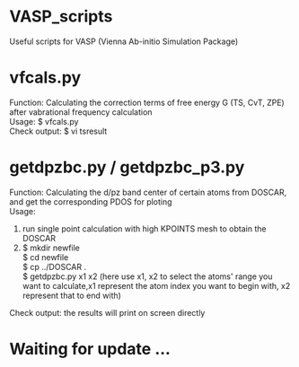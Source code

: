 # VASP_scripts
Useful scripts for VASP (Vienna Ab-initio Simulation Package)
# vfcals.py
Function: Calculating the correction terms of free energy G (TS, CvT, ZPE) after vabrational frequency calculation  
Usage: $ vfcals.py  
Check output: $ vi tsresult  
# getdpzbc.py / getdpzbc_p3.py  
Function: Calculating the d/pz band center of certain atoms from DOSCAR, and get the corresponding PDOS for ploting    
Usage: 
1. run single point calculation with high KPOINTS mesh to obtain the DOSCAR   
2. $ mkdir newfile  
   $ cd newfile  
   $ cp ../DOSCAR .   
   $ getdpzbc.py x1 x2 (here use x1, x2 to select the atoms' range you want to calculate,x1 represent the atom index you want to begin with, x2 represent that to end with)
   
Check output: the results will print on screen directly
# Waiting for update ...
